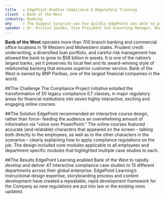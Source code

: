```yaml
---
title   : EdgePoint Enables Compliance & Regulatory Training
client  : Bank of the West
industry: Banking
why     : The biggest surprise was how quickly EdgePoint was able to put realize our vision and develop a large amount of training under tight timelines. I have been amazed.
speaker : Dr. Kristin Jacobs, Vice President and eLearning Manager, Bank of the West
---
```


**Bank of the West** operates more than 700 branch banking and commercial office locations in 19 Western and Midwestern states. Prudent credit underwriting, a diversified loan portfolio, and careful risk management has allowed the bank to grow to $58 billion in assets. It is one of the nation’s largest banks, yet it preserves its local feel and its award-winning style of relationship banking that ensures superior customer service. Bank of the West is owned by BNP Paribas, one of the largest financial companies in the world.

##The Challenge
The Compliance Project initiative entailed the transformation of 50 legacy compliance ILT classes, in major regulatory areas for financial institutions into seven highly interactive, exciting and engaging online courses.

##The Solution
EdgePoint recommended an interactive course design, rather than force- feeding the audience an overwhelming amount of information via “voice over PowerPoint.” The online courses featured accurate (and relatable) characters that appeared on the screen – talking both directly to the employees, as well as to the other characters in the scenarios – clearly explaining how to apply compliance regulations on the job. The design included core modules applicable to all employees and department specific modules that highlighted multiple case studies to each.

##The Results
EdgePoint Learning enabled Bank of the West to rapidly develop and deliver 47 interactive compliance case studies to 15 different departments across their global enterprise. EdgePoint Learning’s instructional design expertise, storyboarding process and content development have created a repeatable, rapid development framework for the Company as new regulations are put into law or the existing ones updated.

